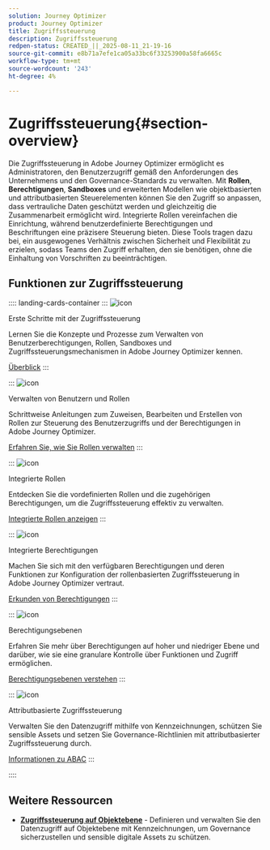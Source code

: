 ```yaml
---
solution: Journey Optimizer
product: Journey Optimizer
title: Zugriffssteuerung
description: Zugriffssteuerung
redpen-status: CREATED_||_2025-08-11_21-19-16
source-git-commit: e8b71a7efe1ca05a33bc6f33253900a58fa6665c
workflow-type: tm+mt
source-wordcount: '243'
ht-degree: 4%

---
```



# Zugriffssteuerung{#section-overview}

Die Zugriffssteuerung in Adobe Journey Optimizer ermöglicht es Administratoren, den Benutzerzugriff gemäß den Anforderungen des Unternehmens und den Governance-Standards zu verwalten. Mit **Rollen**, **Berechtigungen**, **Sandboxes** und erweiterten Modellen wie objektbasierten und attributbasierten Steuerelementen können Sie den Zugriff so anpassen, dass vertrauliche Daten geschützt werden und gleichzeitig die Zusammenarbeit ermöglicht wird. Integrierte Rollen vereinfachen die Einrichtung, während benutzerdefinierte Berechtigungen und Beschriftungen eine präzisere Steuerung bieten. Diese Tools tragen dazu bei, ein ausgewogenes Verhältnis zwischen Sicherheit und Flexibilität zu erzielen, sodass Teams den Zugriff erhalten, den sie benötigen, ohne die Einhaltung von Vorschriften zu beeinträchtigen.

## Funktionen zur Zugriffssteuerung

:::: landing-cards-container
:::
![icon](https://cdn.experienceleague.adobe.com/icons/circle-play.svg?lang=de)

Erste Schritte mit der Zugriffssteuerung

Lernen Sie die Konzepte und Prozesse zum Verwalten von Benutzerberechtigungen, Rollen, Sandboxes und Zugriffssteuerungsmechanismen in Adobe Journey Optimizer kennen.

[Überblick](../using/administration/permissions-overview.md)
:::

:::
![icon](https://cdn.experienceleague.adobe.com/icons/list-check.svg?lang=de)

Verwalten von Benutzern und Rollen

Schrittweise Anleitungen zum Zuweisen, Bearbeiten und Erstellen von Rollen zur Steuerung des Benutzerzugriffs und der Berechtigungen in Adobe Journey Optimizer.

[Erfahren Sie, wie Sie Rollen verwalten](../using/administration/permissions.md)
:::

:::
![icon](https://cdn.experienceleague.adobe.com/icons/book.svg?lang=de)

Integrierte Rollen

Entdecken Sie die vordefinierten Rollen und die zugehörigen Berechtigungen, um die Zugriffssteuerung effektiv zu verwalten.

[Integrierte Rollen anzeigen](../using/administration/ootb-product-profiles.md)
:::

:::
![icon](https://cdn.experienceleague.adobe.com/icons/shield-halved.svg?lang=de)

Integrierte Berechtigungen

Machen Sie sich mit den verfügbaren Berechtigungen und deren Funktionen zur Konfiguration der rollenbasierten Zugriffssteuerung in Adobe Journey Optimizer vertraut.

[Erkunden von Berechtigungen](../using/administration/ootb-permissions.md)
:::

:::
![icon](https://cdn.experienceleague.adobe.com/icons/gear.svg?lang=de)

Berechtigungsebenen

Erfahren Sie mehr über Berechtigungen auf hoher und niedriger Ebene und darüber, wie sie eine granulare Kontrolle über Funktionen und Zugriff ermöglichen.

[Berechtigungsebenen verstehen](../using/administration/high-low-permissions.md)
:::

:::
![icon](https://cdn.experienceleague.adobe.com/icons/puzzle-piece.svg?lang=de)

Attributbasierte Zugriffssteuerung

Verwalten Sie den Datenzugriff mithilfe von Kennzeichnungen, schützen Sie sensible Assets und setzen Sie Governance-Richtlinien mit attributbasierter Zugriffssteuerung durch.

[Informationen zu ABAC](../using/administration/attribute-based-access.md)
:::

::::


## Weitere Ressourcen

- **[Zugriffssteuerung auf Objektebene](../using/administration/object-based-access.md)** - Definieren und verwalten Sie den Datenzugriff auf Objektebene mit Kennzeichnungen, um Governance sicherzustellen und sensible digitale Assets zu schützen.
